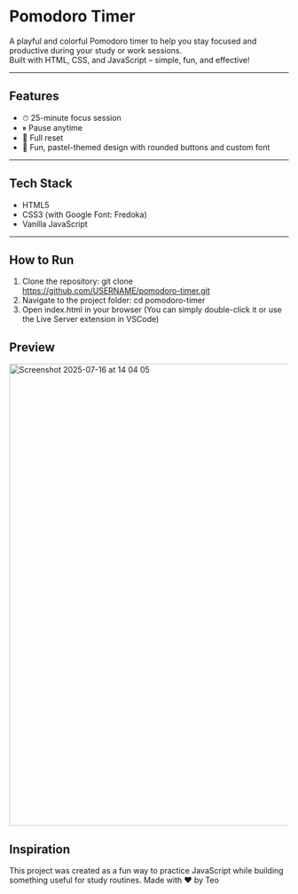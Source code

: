 # Pomodoro Timer

A playful and colorful Pomodoro timer to help you stay focused and productive during your study or work sessions.  
Built with HTML, CSS, and JavaScript – simple, fun, and effective!

---

## Features

- ⏱ 25-minute focus session
- ⏸ Pause anytime
- 🔁 Full reset
- 🎨 Fun, pastel-themed design with rounded buttons and custom font

---

## Tech Stack

- HTML5
- CSS3 (with Google Font: Fredoka)
- Vanilla JavaScript

---

## How to Run

1. Clone the repository:
git clone https://github.com/USERNAME/pomodoro-timer.git
2. Navigate to the project folder:
cd pomodoro-timer
3. Open index.html in your browser
(You can simply double-click it or use the Live Server extension in VSCode)

## Preview
<img width="1462" height="831" alt="Screenshot 2025-07-16 at 14 04 05" src="https://github.com/user-attachments/assets/46b65a49-a091-424a-89f1-a8919aa66258" />

## Inspiration
This project was created as a fun way to practice JavaScript while building something useful for study routines.
Made with ❤️ by Teo
